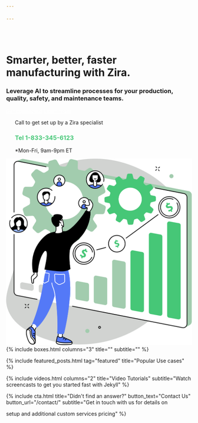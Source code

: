 ```yaml
---

---
```

<br><br>
<div class="uk-container uk-container-medium">
<div class="uk-child-width-1-2@m uk-grid-match uk-text-left uk-margin-medium-center uk-grid" data-uk-grid="" style="vertical-align: middle;">
<div class="uk-first-column">
<div class="uk-text-left">
<h1>
Smarter, better, faster manufacturing with Zira.
</h1>
<h3>
Leverage AI to streamline processes for your production, quality, safety, and maintenance teams.</h3>
<a style="color:white" class="uk-button uk-button-primary uk-button-large uk-margin-medium-top" href="https://zira.us/contact/">Get connected</a>
<a style="color:white" class="uk-button uk-button-secondary uk-button-large uk-margin-medium-top" href="https://zira.us/docs/getting-started/introduction/">Learn more</a>
<UL style="list-style-type:none;">
<li>Call to get set up by a Zira specialist</li>
<li><h3 style="color:#46c777">Tel 1-833-345-6123</h3></li>
<li>*Mon-Fri, 9am-9pm ET</li>
</UL>
</div>
</div>
<div class="uk-text-center">
<img src="/uploads/zira_frontpage_image.svg">
</div>
</div>

<!--h2 style="text-align: center; width: 100%;

border-bottom: 1px solid #46c777;

line-height: 0.1em;

margin:60px 0 20px; "><span style="background:#fff;

padding:0 10px; ">

Trusted by</span></h2>

<table>

<tr>

<td><img src="/uploads/logos_0011_layer-1.png"></td>

<td><img src="/uploads/logos_0010_layer-2.png"></td>

<td><img src="/uploads/logos_0005_layer-8.png"></td>

<td><img src="/uploads/logos_0006_layer-7.png"></td>

<td><img src="/uploads/logos_0002_layer-11.png"></td>

<td><img src="/uploads/logos_0007_layer-6.png"></td>

<td><img src="/uploads/logos_0001_layer-12.png"></td>

<td><img src="/uploads/logos_0004_layer-10.png"></td>

</tr>

</table-->

</div>

<!--{% include cta.html button_text="Start now" button_url="https://my.zira.us" %}-->
<!-- Browse Topics --> {% include boxes.html columns="3" title="" subtitle="" %}

<!-- New posts {% include new-posts.html columns="3" tag="new" title="New posts" subtitle="" %} -->

<!-- Featured Articles -->
{% include featured_posts.html tag="featured" title="Popular Use cases" %}

{% include videos.html columns="2" title="Video Tutorials" subtitle="Watch screencasts to get you started fast with
Jekyll" %}

<!-- {% include faqs.html multiple="true" title="Frequently asked questions" category="presale" subtitle="Find quicke answers to frequent pre-sale questions asked by customers" %} -->

<!-- {% include team.html authors="evan, john, sara, alex, tom, daniel" title="We are here to help" subtitle="Our team is just an email away ready to answer your questions" %} -->

{% include cta.html title="Didn't find an answer?" button_text="Contact Us" button_url="/contact/" subtitle="Get in
touch with us for details on

setup and additional custom services pricing" %}

<!-- Global site tag (gtag.js) - Google Analytics -->
<script async src="https://www.googletagmanager.com/gtag/js?id=UA-148324738-1"></script>
<script>
window.dataLayer = window.dataLayer || \[\];
function gtag(){dataLayer.push(arguments);}
gtag('js', new Date());

gtag('config', 'UA-148324738-1');
</script>
